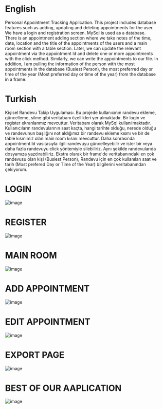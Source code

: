 # English

Personal Appointment Tracking Application. This project includes database features such as adding, updating and deleting appointments for the user. We have a login and registration screen. MySql is used as a database. There is an appointment adding section where we take notes of the time, date, location and the title of the appointments of the users and a main room section with a table section. Later, we can update the relevant appointment via the appointment Id and delete one or more appointments with the click method. Similarly, we can write the appointments to our file. In addition, I am pulling the information of the person with the most appointments in the database (Busiest Person), the most preferred day or time of the year (Most preferred day or time of the year) from the database in a frame.

# Turkish

Kişisel Randevu Takip Uygulaması. Bu projede kullanıcının randevu ekleme, güncelleme, silme gibi veritabanı özellikleri yer almaktadır. Bir login ve register ekranlarımız mevcuttur. Veritabanı olarak MySql kullanılmaktadır. Kullanıcıların randevularının saat kaçta, hangi tarihte olduğu, nerede olduğu ve randevunun başlığını not aldığımız bir randevu ekleme kısmı ve bir de table kısmımız olan main room kısmı mevcuttur. Daha sonrasında appointment Id vasıtasıyla ilgili randevuyu güncelleyebilir ve ister bir veya daha fazla randevuyu click yöntemiyle silebiliriz. Aynı şekilde randevularıda dosyamıza yazdırabiliriz. Ekstra olarak bir frame'de veritabanındaki en çok randevusu olan kişi (Busiest Person), Randevu için en çok kullanılan saat ve tarih (Most prefered Day or Time of the Year) bilgilerini veritabanından çekiyorum.


# LOGIN
![image](https://github.com/user-attachments/assets/e70585af-b736-43b7-8e23-93778549f402)



# REGISTER
![image](https://github.com/user-attachments/assets/e0d52911-a3ee-4f7e-86df-82d899120500)



# MAIN ROOM
![image](https://github.com/user-attachments/assets/7475752e-406b-4545-95fc-4a94ed180058)




# ADD APPOINTMENT
![image](https://github.com/user-attachments/assets/b8cdc940-3d2b-4b2b-b6cf-5606fc1d0db6)




# EDIT APPOINTMENT
![image](https://github.com/user-attachments/assets/df7ed8fe-0ae1-4ec0-92b9-d0bc7b96ae1f)




# EXPORT PAGE
![image](https://github.com/user-attachments/assets/b0d79449-4f76-4476-946a-5bde54ed1df0)




# BEST OF OUR AAPLICATION
![image](https://github.com/user-attachments/assets/7f4f4e0a-050a-49d1-be05-3f2a7e5f1e03)







